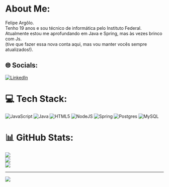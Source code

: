 # About Me:
Felipe Argôlo.<br>Tenho 19 anos e sou técnico de informática pelo Instituto Federal.<br>Atualmente estou me aprofundando em Java e Spring, mas às vezes brinco com Js. <br>(tive que fazer essa nova conta aqui, mas vou manter vocês sempre atualizados!).


## 🌐 Socials:
[![LinkedIn](https://img.shields.io/badge/LinkedIn-%230077B5.svg?logo=linkedin&logoColor=white)](https://linkedin.com/in/felipearg) 

# 💻 Tech Stack:
![JavaScript](https://img.shields.io/badge/javascript-%23323330.svg?style=for-the-badge&logo=javascript&logoColor=%23F7DF1E) ![Java](https://img.shields.io/badge/java-%23ED8B00.svg?style=for-the-badge&logo=openjdk&logoColor=white) ![HTML5](https://img.shields.io/badge/html5-%23E34F26.svg?style=for-the-badge&logo=html5&logoColor=white) ![NodeJS](https://img.shields.io/badge/node.js-6DA55F?style=for-the-badge&logo=node.js&logoColor=white) ![Spring](https://img.shields.io/badge/spring-%236DB33F.svg?style=for-the-badge&logo=spring&logoColor=white) ![Postgres](https://img.shields.io/badge/postgres-%23316192.svg?style=for-the-badge&logo=postgresql&logoColor=white) ![MySQL](https://img.shields.io/badge/mysql-%2300000f.svg?style=for-the-badge&logo=mysql&logoColor=white)
# 📊 GitHub Stats:
![](https://github-readme-stats.vercel.app/api?username=fdoargolo&theme=dark&hide_border=false&include_all_commits=false&count_private=false)<br/>
![](https://github-readme-streak-stats.herokuapp.com/?user=fdoargolo&theme=dark&hide_border=false)<br/>
![](https://github-readme-stats.vercel.app/api/top-langs/?username=fdoargolo&theme=dark&hide_border=false&include_all_commits=false&count_private=false&layout=compact)

---
[![](https://visitcount.itsvg.in/api?id=fdoargolo&icon=0&color=0)](https://visitcount.itsvg.in)

<!-- Proudly created with GPRM ( https://gprm.itsvg.in ) -->
